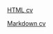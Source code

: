 [HTML cv](https://icefleen.github.io/rsschool-cv/)

[Markdown cv](https://icefleen.github.io/rsschool-cv/cv)
